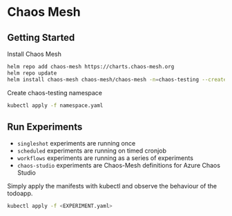 # Chaos Mesh

## Getting Started

Install Chaos Mesh

```bash
helm repo add chaos-mesh https://charts.chaos-mesh.org
helm repo update
helm install chaos-mesh chaos-mesh/chaos-mesh -n=chaos-testing --create-namespace --set dashboard.securityMode=false
```

Create chaos-testing namespace

```bash
kubectl apply -f namespace.yaml
```

## Run Experiments

- `singleshot` experiments are running once
- `scheduled` experiments are running on timed cronjob
- `workflows` experiments are running as a series of experiments
- `chaos-studio` experiments are Chaos-Mesh definitions for Azure Chaos Studio

Simply apply the manifests with kubectl and observe the behaviour of the todoapp.

```bash
kubectl apply -f <EXPERIMENT.yaml>
```